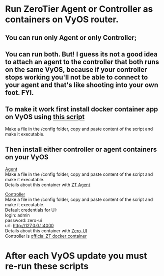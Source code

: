 # Run ZeroTier Agent or Controller as containers on VyOS router.<br />
## You can run only Agent or only Controller;<br />
## You can run both. But! I guess its not a good idea to attach an agent to the controller that both runs on the same VyOS, because if your controller stops working you'll not be able to connect to your agent and that's like shooting into your own foot. FYI.<br />

## To make it work first install docker container app on VyOS using [this script](https://github.com/qdrddr/VyOS/blob/main/ZT/1.3.1/vyos-docker-install.script)<br />
Make a file in the /config folder, copy and paste content of the script and make it executable.<br />

## Then install either controller or agent containers on your VyOS<br />

[Agent](https://github.com/qdrddr/VyOS/blob/main/ZT/1.3.1/zt-agent.script)<br />
Make a file in the /config folder, copy and paste content of the script and make it executable.<br />
Details about this container with [ZT Agent](https://github.com/zyclonite/zerotier-docker)<br />

[Controller](https://github.com/qdrddr/VyOS/blob/main/ZT/1.3.1/zt-controller.script)<br />
Make a file in the /config folder, copy and paste content of the script and make it executable.<br />
Default credentials for UI:<br />
login: admin<br />
password: zero-ui<br />
url: http://127.0.0.1:4000<br />
Details about this container with [Zero-UI](https://github.com/dec0dOS/zero-ui)<br />
Controller is [official ZT docker container](https://hub.docker.com/r/zerotier/zerotier)<br />

# After each VyOS update you must re-run these scripts<br />
